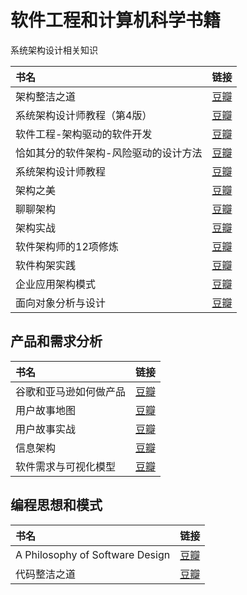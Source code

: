 # 软件工程和计算机科学书籍

系统架构设计相关知识

| 书名 | 链接 |
| :-------- | :-------- |
| 架构整洁之道 | [豆瓣](https://book.douban.com/subject/30333919/) |
| 系统架构设计师教程（第4版） | [豆瓣](https://book.douban.com/subject/27127060/) |
| 软件工程-架构驱动的软件开发 | [豆瓣](https://book.douban.com/subject/27004940/) |
| 恰如其分的软件架构-风险驱动的设计方法 | [豆瓣](https://book.douban.com/subject/24872314/) |
| 系统架构设计师教程 | [豆瓣](https://book.douban.com/subject/3800720/) |
| 架构之美 | [豆瓣](https://book.douban.com/subject/5311566/) |
| 聊聊架构 | [豆瓣](https://book.douban.com/subject/27034443/) |
| 架构实战 | [豆瓣](https://book.douban.com/subject/4818685/) |
| 软件架构师的12项修炼 | [豆瓣](https://book.douban.com/subject/10746257/) |
| 软件构架实践 | [豆瓣](https://book.douban.com/subject/1151459/) |
| 企业应用架构模式 | [豆瓣](https://book.douban.com/subject/4826290/) |
| 面向对象分析与设计 | [豆瓣](https://book.douban.com/subject/3892590/) |

## 产品和需求分析

| 书名 | 链接 |
| :-------- | :-------- |
| 谷歌和亚马逊如何做产品 | [豆瓣](https://book.douban.com/subject/25879027/) |
| 用户故事地图 | [豆瓣](https://book.douban.com/subject/26760348/) |
| 用户故事实战 | [豆瓣](https://book.douban.com/subject/30455386/) |
| 信息架构 | [豆瓣](https://book.douban.com/subject/26809374/) |
| 软件需求与可视化模型 | [豆瓣](https://book.douban.com/subject/27112586/) |

## 编程思想和模式

| 书名 | 链接 |
| :-------- | :-------- |
| A Philosophy of Software Design | [豆瓣](https://book.douban.com/subject/30218046/) |
| 代码整洁之道 | [豆瓣](https://book.douban.com/subject/4199741/) |
